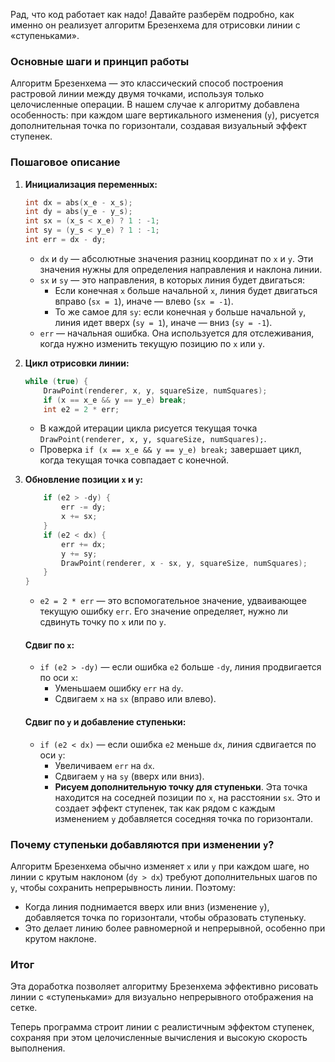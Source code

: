 Рад, что код работает как надо! Давайте разберём подробно, как именно он реализует алгоритм Брезенхема для отрисовки линии с «ступеньками».

### Основные шаги и принцип работы

Алгоритм Брезенхема — это классический способ построения растровой линии между двумя точками, используя только целочисленные операции. В нашем случае к алгоритму добавлена особенность: при каждом шаге вертикального изменения (`y`), рисуется дополнительная точка по горизонтали, создавая визуальный эффект ступенек.

### Пошаговое описание

1. **Инициализация переменных:**
   ```cpp
   int dx = abs(x_e - x_s);
   int dy = abs(y_e - y_s);
   int sx = (x_s < x_e) ? 1 : -1;
   int sy = (y_s < y_e) ? 1 : -1;
   int err = dx - dy;
   ```
   - `dx` и `dy` — абсолютные значения разниц координат по `x` и `y`. Эти значения нужны для определения направления и наклона линии.
   - `sx` и `sy` — это направления, в которых линия будет двигаться:
     - Если конечная `x` больше начальной `x`, линия будет двигаться вправо (`sx = 1`), иначе — влево (`sx = -1`).
     - То же самое для `sy`: если конечная `y` больше начальной `y`, линия идет вверх (`sy = 1`), иначе — вниз (`sy = -1`).
   - `err` — начальная ошибка. Она используется для отслеживания, когда нужно изменить текущую позицию по `x` или `y`.

2. **Цикл отрисовки линии:**
   ```cpp
   while (true) {
       DrawPoint(renderer, x, y, squareSize, numSquares);
       if (x == x_e && y == y_e) break;
       int e2 = 2 * err;
   ```
   - В каждой итерации цикла рисуется текущая точка `DrawPoint(renderer, x, y, squareSize, numSquares);`.
   - Проверка `if (x == x_e && y == y_e) break;` завершает цикл, когда текущая точка совпадает с конечной.

3. **Обновление позиции `x` и `y`:**
   ```cpp
       if (e2 > -dy) {
           err -= dy;
           x += sx;
       }
       if (e2 < dx) {
           err += dx;
           y += sy;
           DrawPoint(renderer, x - sx, y, squareSize, numSquares);
       }
   }
   ```
   - `e2 = 2 * err` — это вспомогательное значение, удваивающее текущую ошибку `err`. Его значение определяет, нужно ли сдвинуть точку по `x` или по `y`.
   
   #### Сдвиг по `x`:
   - `if (e2 > -dy)` — если ошибка `e2` больше `-dy`, линия продвигается по оси `x`:
     - Уменьшаем ошибку `err` на `dy`.
     - Сдвигаем `x` на `sx` (вправо или влево).

   #### Сдвиг по `y` и добавление ступеньки:
   - `if (e2 < dx)` — если ошибка `e2` меньше `dx`, линия сдвигается по оси `y`:
     - Увеличиваем `err` на `dx`.
     - Сдвигаем `y` на `sy` (вверх или вниз).
     - **Рисуем дополнительную точку для ступеньки**. Эта точка находится на соседней позиции по `x`, на расстоянии `sx`. Это и создает эффект ступенек, так как рядом с каждым изменением `y` добавляется соседняя точка по горизонтали.

### Почему ступеньки добавляются при изменении `y`?

Алгоритм Брезенхема обычно изменяет `x` или `y` при каждом шаге, но линии с крутым наклоном (`dy > dx`) требуют дополнительных шагов по `y`, чтобы сохранить непрерывность линии. Поэтому:
   - Когда линия поднимается вверх или вниз (изменение `y`), добавляется точка по горизонтали, чтобы образовать ступеньку.
   - Это делает линию более равномерной и непрерывной, особенно при крутом наклоне.

### Итог

Эта доработка позволяет алгоритму Брезенхема эффективно рисовать линии с «ступеньками» для визуально непрерывного отображения на сетке. 

Теперь программа строит линии с реалистичным эффектом ступенек, сохраняя при этом целочисленные вычисления и высокую скорость выполнения.
